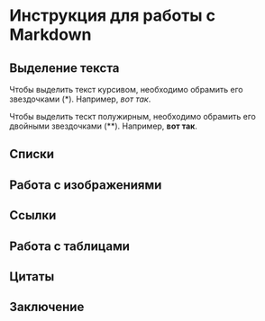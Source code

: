 # Инструкция для работы с Markdown

## Выделение текста
Чтобы выделить текст курсивом, необходимо обрамить его звездочками (*). 
Например, *вот так*.

Чтобы выделить тескт полужирным, необходимо обрамить его двойными звездочками (**). 
Например, **вот так**. 
## Списки

## Работа с изображениями 

## Ссылки

## Работа с таблицами

## Цитаты

## Заключение